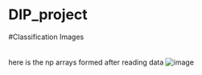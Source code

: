 # DIP_project
#Classification Images<br /><br /><br />here is the np arrays formed after reading data
![image](https://user-images.githubusercontent.com/68738039/174054638-ef501022-a01d-4b86-8093-c3a1e0bc4bb9.png)

